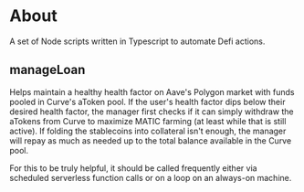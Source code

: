 # About

A set of Node scripts written in Typescript to automate Defi actions.

## manageLoan

Helps maintain a healthy health factor on Aave's Polygon market with funds pooled in Curve's aToken pool. If the user's health factor dips below their desired health factor, the manager first checks if it can simply withdraw the aTokens from Curve to maximize MATIC farming (at least while that is still active). If folding the stablecoins into collateral isn't enough, the manager will repay as much as needed up to the total balance available in the Curve pool.

For this to be truly helpful, it should be called frequently either via scheduled serverless function calls or on a loop on an always-on machine. 
